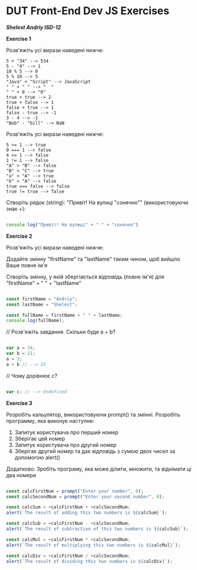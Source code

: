 #  DUT Front-End Dev JS Exercises

**_Shelest Andriy ISD-12_**

**Exercise 1**

Розв'яжіть усі вирази наведені нижче:

```
5 + "34" --> 534
5 - "4" --> 1
10 % 5 --> 0
5 % 10 --> 5
"Java" + "Script" --> JavaScript
" " + " " --> "  "
" " + 0 --> "0"
true + true --> 2
true + false --> 1
false + true --> 1
false - true --> -1
3 - 4 --> -1
"Bob" - "bill" --> NaN
```

Розв'яжіть усі вирази наведені нижче:

```
5 >= 1 --> true
0 === 1 --> false
4 <= 1 --> false
1 != 1 --> false
"A" > "B" --> false
"B" < "C" --> true
"a" > "A" --> true
"b" < "A" --> false
true === false --> false
true != true --> false
```

Створіть рядок (string): "Привіт! На вулиці "сонячно"" (використовуючи знак +):

```JavaScript

console.log("Привіт! На вулиці" + " " + "сонячно")

```

**Exercise 2**

Розв'яжіть усі вирази наведені нижче:

Додайте змінну "firstName" та "lastName" таким чином, щоб вийшло Ваше повне ім'я

Створіть змінну, у якій збергіається відповідь (повне ім'я) для "firstName" + " " + "lastName"

```JavaScript

const firstName = "Andriy";
const lastName = "Shelest";

const fullName = firstName + " " + lastName;
console.log(fullName);

```

// Розв'яжіть завдання. Скільки буде a + b?

```JavaScript

var a = 34;
var b = 21;
a = 2;
a + b // --> 23

```

// Чому дорівнює c?

```JavaScript

var c; // --> Undefined

```

**Exercise 3**

Розробіть кальулятор, використовуючи prompt() та змінні. Розробіть программу, яка виконує наступне:

1. Запитує користувача про перший номер
2. Зберігає цей номер
3. Запитує користувача про другий номер
4. Зберігає другий номер та дає відповідь з сумою двох чисел за допомогою alert()

Додатково: Зробіть програму, яка може ділити, множити, та віднімати ці два номери

```JavaScript

const calcFirstNum = prompt("Enter your number", 0);
const calcSecondNum = prompt("Enter your second number", 0);

const calcSum = +calcFirstNum + +calcSecondNum;
alert(`The result of adding this two numbers is ${calcSum}`);

const calcSub = +calcFirstNum - +calcSecondNum;
alert(`The result of subtraction of this two numbers is ${calcSub}`);

const calcMul = +calcFirstNum * +calcSecondNum;
alert(`The result of multiplying this two numbers is ${calcMul}`);

const calcDiv = +calcFirstNum / +calcSecondNum;
alert(`The result of dividing this two numbers is ${calcDiv}`);

```
